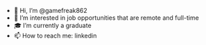 - 👋 Hi, I’m @gamefreak862
- 👀 I’m interested in job opportunities that are remote and full-time
- 🎓 I’m currently a graduate
- 📫 How to reach me: linkedin

<!---
gamefreak862/gamefreak862 is a ✨ special ✨ repository because its `README.md` (this file) appears on your GitHub profile.
You can click the Preview link to take a look at your changes.
--->
